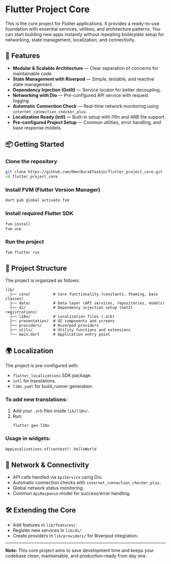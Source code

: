 # Flutter Project Core

This is the core project for Flutter applications. It provides a ready-to-use foundation with essential services, utilities, and architecture patterns. You can start building new apps instantly without repeating boilerplate setup for networking, state management, localization, and connectivity.

## 🚀 Features

- **Modular & Scalable Architecture** — Clear separation of concerns for maintainable code.
- **State Management with Riverpod** — Simple, testable, and reactive state management.
- **Dependency Injection (GetIt)** — Service locator for better decoupling.
- **Networking with Dio** — Pre-configured API service with request logging.
- **Automatic Connection Check** — Real-time network monitoring using `internet_connection_checker_plus`.
- **Localization Ready (intl)** — Built-in setup with l10n and ARB file support.
- **Pre-configured Project Setup** — Common utilities, error handling, and base response models.

## 📦 Getting Started

### Clone the repository
```bash
git clone https://github.com/OmerBurakTaskin/flutter_project_core.git
cd flutter_project_core
```

### Install FVM (Flutter Version Manager)
```bash
dart pub global activate fvm
```

### Install required Flutter SDK
```bash
fvm install
fvm use
```

### Run the project
```bash
fvm flutter run
```

## 📂 Project Structure

The project is organized as follows:

```
lib/
  ├── core/          # Core functionality (constants, theming, base classes)
  ├── data/          # Data layer (API services, repositories, models)
  ├── di/            # Dependency injection setup (GetIt registrations)
  ├── l10n/          # Localization files (.arb)
  ├── presentation/  # UI components and screens
  ├── providers/     # Riverpod providers
  ├── utils/         # Utility functions and extensions
  └── main.dart      # Application entry point
```

## 🌍 Localization

The project is pre-configured with:

- `flutter_localizations` SDK package.
- `intl` for translations.
- `l10n.yaml` for build_runner generation.

### To add new translations:
1. Add your `.arb` files inside `lib/l10n/`.
2. Run:
   ```bash
   flutter gen-l10n
   ```

### Usage in widgets:
```dart
AppLocalizations.of(context)!.helloWorld
```

## 🔌 Network & Connectivity

- API calls handled via `ApiService` using Dio.
- Automatic connection checks with `internet_connection_checker_plus`.
- Global network status monitoring.
- Common `ApiResponse` model for success/error handling.

## 🛠️ Extending the Core

- Add features in `lib/features/`.
- Register new services in `lib/di/`.
- Create providers in `lib/providers/` for Riverpod integration.

---

**Note:** This core project aims to save development time and keeps your codebase clean, maintainable, and production-ready from day one.

